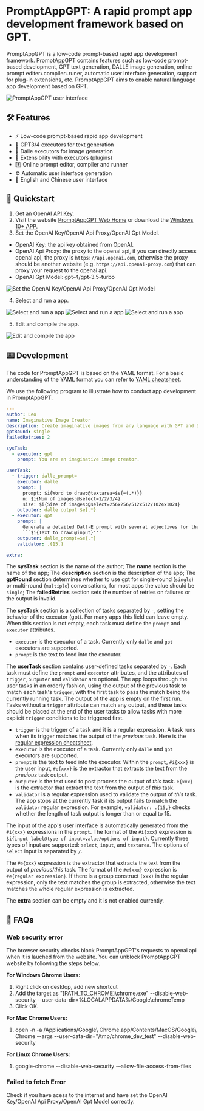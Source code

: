 # PromptAppGPT: A rapid prompt app development framework based on GPT.
PromptAppGPT is a low-code prompt-based rapid app development framework. PromptAppGPT contains features such as low-code prompt-based development, GPT text generation, DALLE image generation, online prompt editer+compiler+runer, automatic user interface generation, support for plug-in extensions, etc. PromptAppGPT aims to enable natural language app development based on GPT.

![PromptAppGPT user interface](images/pag-image-creator-edit.png)

## 🛠️ Features

- ⚡ Low-code prompt-based rapid app development
- 🧠 GPT3/4 executors for text generation
- 🍯 Dalle executors for image generation
- 🔌 Extensibility with executors (plugins)
- #️⃣ Online prompt editor, compiler and runner
- ⚙️ Automatic user interface generation
- 🧨 English and Chinese user interface

## 🚀 Quickstart

1. Get an OpenAI [API Key](https://platform.openai.com/account/api-keys).
2. Visit the website [PromptAppGPT Web Home](http://promptappgpt.wangzhishi.net) or download the [Windows 10+ APP](dist/pag.exe).
3. Set the OpenAI Key/OpenAI Api Proxy/OpenAI Gpt Model.
- OpenAI Key: the api key obtained from OpenAI.
- OpenAI Api Proxy: the proxy to the openai api, if you can directly access openai api, the proxy is `https://api.openai.com`, otherwise the proxy should be another website (e.g. `https://api.openai-proxy.com`) that can proxy your request to the openai api.
- OpenAI Gpt Model: gpt-4/gpt-3.5-turbo

![Set the OpenAI Key/OpenAI Api Proxy/OpenAI Gpt Model](images/pag-settings-note.png)

4. Select and run a app.

![Select and run a app](images/pag-image-creator-run1-note.png)
![Select and run a app](images/pag-image-creator-run2-note.png)
![Select and run a app](images/pag-image-creator-run3-note.png)

5. Edit and compile the app.

![Edit and compile the app](images/pag-image-creator-edit-note.png)


## ⌨️ Development

The code for PromptAppGPT is based on the YAML format. For a basic understanding of the YAML format you can refer to [YAML cheatsheet](https://quickref.me/yaml).

We use the following program to illustrate how to conduct app development in PromptAppGPT.  

``` yaml
---
author: Leo
name: Imaginative Image Creator
description: Create imaginative images from any language with GPT and DALL·E
gptRound: single
failedRetries: 2

sysTask:
  - executor: gpt
    prompt: You are an imaginative image creator. 

userTask: 
  - trigger: dalle_prompt=
    executor: dalle
    prompt: |
      prompt: $i{Word to draw:@textarea=$e{=(.*)}}
      n: $i{Num of images:@select=1/2/3/4}
      size: $i{Size of images:@select=256x256/512x512/1024x1024}
    outputer: dalle output $e{.*}
  - executor: gpt
    prompt: | 
      Generate a detailed Dall-E prompt with several adjectives for the following text:
      ```$i{Text to draw:@input}'''
    outputer: dalle_prompt=$e{.*} 
    validator: .{15,}

extra: 
```
The **sysTask** section is the name of the author; The **name** section is the name of the app; The **description** section is the description of the app; The **gptRound** section determines whether to use gpt for single-round (`single`) or multi-round (`multiple`) conversations, for most apps the value should be `single`; The **failedRetries** section sets the number of retries on failures or the output is invalid.

The **sysTask** section is a collection of tasks separated by `-`, setting the behavior of the executor (gpt). For many apps this field can leave empty. When this section is not empty, each task must define the `prompt` and `executor` attributes. 

- `executor` is the executor of a task. Currently only `dalle` and `gpt` executors are supported.
- `prompt` is the text to feed into the executor.

The **userTask** section contains user-defined tasks separated by `-`. Each task must define the `prompt` and `executor` attributes, and the attributes of  `trigger`, `outputer` and `validator` are optional. The app loops through the user tasks in an orderly fashion, using the output of the previous task to match each task's `trigger`, with the first task to pass the match being the currently running task. The output of the app is empty on the first run. Tasks without a `trigger` attribute can match any output, and these tasks should be placed at the end of the user tasks to allow tasks with more explicit `trigger` conditions to be triggered first.

- `trigger`  is the trigger of a task and it is a regular expression. A task runs when its trigger matches the output of the *previous* task. Here is the [regular expression cheatsheet](https://quickref.me/regex).
- `executor` is the executor of a task. Currently only `dalle` and `gpt` executors are supported.
- `prompt` is the text to feed into the executor. Within the `prompt`, `#i{xxx}` is the user input, `#e{xxx}` is the extractor that extracts the text from the *previous* task output.
- `outputer` is the text used to post process the output of *this* task. `e{xxx}` is the extractor that extract the text from the output of *this* task. 
- `validator` is a regular expression used to validate the output of *this* task. The app stops at the currently task if its output fails to match the `validator` regular expression. For example, `validator: .{15,}` checks whether the length of task output is longer than or equal to 15.  

The input of the app's user interface is automatically generated from the `#i{xxx}` expressions in the `prompt`. The format of the `#i{xxx}` expression is `$i{input label@type of input=value/options of input}`. Currently three types of input are supported: `select`, `input`, and `textarea`. The options of `select` input is separated by `/`.

The `#e{xxx}` expression is the extractor that extracts the text from the output of *previous*/*this* task. The format of the `#e{xxx}` expression is `#e{regular expression}`. If there is a group construct `(xxx)` in the regular expression, only the text matches the group is extracted, otherwise the text matches the whole regular expression is extracted.   

The **extra** section can be empty and it is not enabled currently. 

## 🙋 FAQs

### Web security error
The browser security checks block PromptAppGPT's requests to openai api when it is lauched from the website. You can unblock PromptAppGPT website by following the steps below.

**For Windows Chrome Users:**
1. Right click on desktop, add new shortcut
2. Add the target as "[PATH_TO_CHROME]\chrome.exe" --disable-web-security --user-data-dir=%LOCALAPPDATA%\Google\chromeTemp
3. Click OK.

**For Mac Chrome Users:**
1. open -n -a /Applications/Google\ Chrome.app/Contents/MacOS/Google\ Chrome --args --user-data-dir="/tmp/chrome_dev_test" --disable-web-security

**For Linux Chrome Users:**
1. google-chrome --disable-web-security -–allow-file-access-from-files

### Failed to fetch Error

Check if you have acess to the internet and have set the OpenAI Key/OpenAI Api Proxy/OpenAI Gpt Model correctly. 


